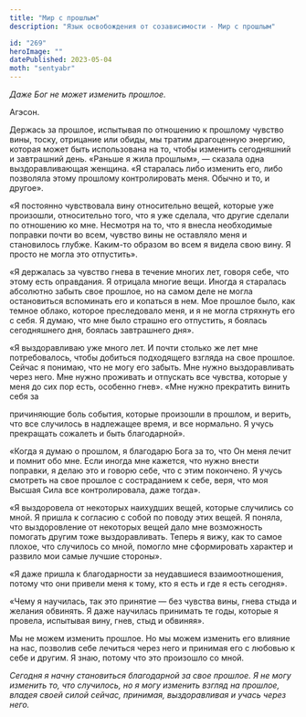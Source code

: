 ```yaml
---
title: "Мир с прошлым"
description: "Язык освобождения от созависимости - Мир с прошлым"

id: "269"
heroImage: ""
datePublished: 2023-05-04
moth: "sentyabr"
---
```


_Даже_ _Бог_ _не_ _может_ _изменить_ _прошлое._

Агэсон.

Держась за прошлое, испытывая по отношению к прошлому чувство вины, тоску,
отрицание или обиды, мы тратим драгоценную энергию, которая может быть
использована на то, чтобы изменить сегодняшний и завтрашний день. «Раньше я
жила прошлым», — сказала одна выздоравливающая женщина. «Я старалась либо
изменить его, либо позволяла этому прошлому контролировать меня. Обычно и то,
и другое».

«Я постоянно чувствовала вину относительно вещей, которые уже произошли,
относительно того, что я уже сделала, что другие сделали по отношению ко мне.
Несмотря на то, что я внесла необходимые поправки почти во всем, чувство вины
не оставляло меня и становилось глубже. Каким-то образом во всем я видела свою
вину. Я просто не могла это отпустить».

«Я держалась за чувство гнева в течение многих лет, говоря себе, что этому
есть оправдания. Я отрицала многие вещи. Иногда я старалась абсолютно забыть
свое прошлое, но на самом деле не могла остановиться вспоминать его и копаться
в нем. Мое прошлое было, как темное облако, которое преследовало меня, и я не
могла стряхнуть его с себя. Я думаю, что мне было страшно его отпустить, я
боялась сегодняшнего дня, боялась завтрашнего дня».

«Я выздоравливаю уже много лет. И почти столько же лет мне потребовалось,
чтобы добиться подходящего взгляда на свое прошлое. Сейчас я понимаю, что не
могу его забыть. Мне нужно выздоравливать через него. Мне нужно проживать и
отпускать все чувства, которые у меня до сих пор есть, особенно гнев». «Мне
нужно прекратить винить себя за

причиняющие боль события, которые произошли в прошлом, и верить, что все
случилось в надлежащее время, и все нормально. Я учусь прекращать сожалеть и
быть благодарной».

«Когда я думаю о прошлом, я благодарю Бога за то, что Он меня лечит и помнит
обо мне. Если иногда мне кажется, что нужно внести поправки, я делаю это и
говорю себе, что с этим покончено. Я учусь смотреть на свое прошлое с
состраданием к себе, веря, что моя Высшая Сила все контролировала, даже
тогда».

«Я выздоровела от некоторых наихудших вещей, которые случились со мной. Я
пришла к согласию с собой по поводу этих вещей. Я поняла, что выздоровление от
некоторых вещей дало мне возможность помогать другим тоже выздоравливать.
Теперь я вижу, как то самое плохое, что случилось со мной, помогло мне
сформировать характер и развило мои самые лучшие стороны».

«Я даже пришла к благодарности за неудавшиеся взаимоотношения, потому что они
привели меня к тому, кто я есть и где я есть сегодня».

«Чему я научилась, так это принятие — без чувства вины, гнева стыда и желания
обвинять. Я даже научилась принимать те годы, которые я провела, испытывая
вину, гнев, стыд и обвиняя».

Мы не можем изменить прошлое. Но мы можем изменить его влияние на нас,
позволив себе лечиться через него и принимая его с любовью к себе и другим. Я
знаю, потому что это произошло со мной.

_Сегодня_ _я_ _начну_ _становиться_ _благодарной_ _за_ _свое_ _прошлое._ _Я_
_не_ _могу_ _изменить_ _то,_ _что_ _случилось,_ _но_ _я_ _могу_ _изменить_
_взгляд_ _на_ _прошлое,_ _владея_ _своей_ _силой_ _сейчас,_ _принимая,_
_выздоравливая_ _и_ _учась_ _через_ _него._
